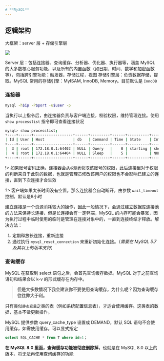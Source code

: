 ```yaml
---
# **MySQL**
---
```


## 逻辑架构

大框架：server 层 + 存储引擎层

![](https://cdn.charlesnote.com/wiki/images/2022/02/22/233301381-296421dc08f89cbf71a4826c86cd31ed.png)

Server 层：包括连接器、查询缓存、分析器、优化器、执行器等，涵盖 MySQL 的大多数核心服务功能，以及所有的内置函数（如日期、时间、数学和加密函数等），包括跨引擎功能：触发器，存储过程，视图
存储引擎层：负责数据存储，提取。MySQL 常用的存储引擎：MyISAM, InnoDB, Memory。目前默认是 `InnoDB`

### 连接器

```bash
mysql -h$ip -P$port -u$user -p
```

当执行以上指令后，由连接器负责与客户端连接，校验权限，维持管理连接。使用 `show processlist` 指令即可查看连接状况

```bash
mysql> show processlist;
+----+------+------------------+------+---------+------+----------+------------------+
| Id | User | Host             | db   | Command | Time | State    | Info             |
+----+------+------------------+------+---------+------+----------+------------------+
|  3 | root | 172.18.0.1:64402 | NULL | Query   |    0 | starting | show processlist |
|  4 | root | 172.18.0.1:64404 | NULL | Sleep   |    5 |          | NULL             |
+----+------+------------------+------+---------+------+----------+------------------+
```

!> 如果账号密码正确，连接器会从`权限表`获取该账号的权限，此后连接里对于权限的判断来自于此刻的数据，也就是管理员修改该用户的权限也不会影响已建立的连接，直到下次连接才会生效

?> 客户端如果太长时间没有空置，那么连接器会自动断开，由参数 `wait_timeout` 控制，默认是8小时

建立连接是一个资源消耗较大的操作，因此一般情况下，会通过建立数据库连接池的方法来保持长连接，但是长连接会有一定弊端，MySQL 的内存可能会暴涨，因为执行过程中临时使用的临时是管理在连接对象中的，一直到连接终结才释放。解决方法：
1. 定期释放长连接，重新连接
2. 通过执行 `mysql_reset_connection` 来重新初始化连接。（*需要在 MySQL 5.7 及其以上的版本支持*）

### 查询缓存

MySQL 在获取到 select 语句之后，会首先查询缓存数据。MySQL 对于之前查询语句和结果会以 k-v 的形式缓存在内存中。

> **但是大多数情况下我会建议你不要使用查询缓存，为什么呢？因为查询缓存往往弊大于利。**

只有类似`静态变量`之类的表（例如系统配置信息表），才适合使用缓存。这类表的数据，基本不做更新操作。

MySQL 提供参数 query_cache_type 设置成 DEMAND，默认 SQL 语句不会使用缓存，如需使用缓存，可以显式指定

```sql
select SQL_CACHE * from T where id=1；
```

**在 MySQL 8.0 里面，查询缓存功能被彻底删除掉**，也就是在 MySQL 8.0 以上的版本，将无法再使用查询缓存的功能